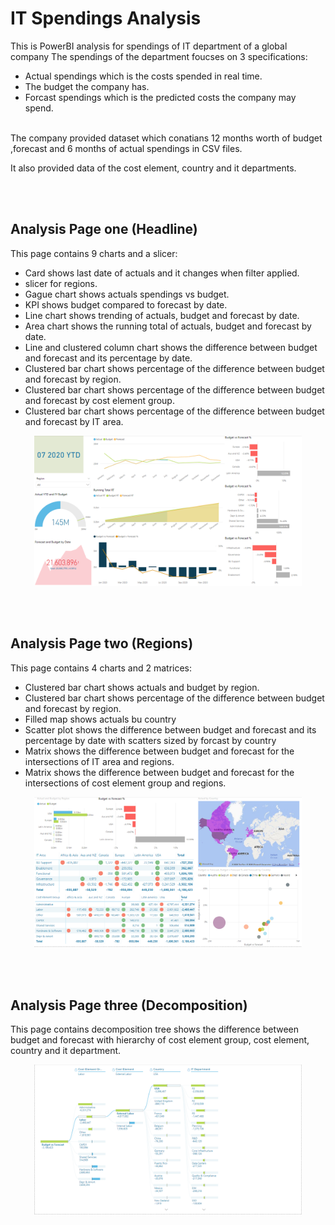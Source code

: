 # IT Spendings Analysis

This is PowerBI analysis for spendings of IT department of a global company
The spendings of the department foucses on 3 specifications:
- Actual spendings which is the costs spended in real time.
- The budget the company has.
- Forcast spendings which is the predicted costs the company may spend.


</br>
The company provided dataset which conatians 12 months worth of budget ,forecast and 6 months of actual spendings in CSV files.

It also provided data of the cost element, country and it departments.

</br>
</br>


## Analysis Page one (Headline)

This page contains 9 charts and a slicer:
- Card shows last date of actuals and it changes when filter applied.
- slicer for regions.
- Gague chart shows actuals spendings vs budget.
- KPI shows budget compared to forecast by date.
- Line chart shows trending of actuals, budget and forecast by date.
- Area chart shows the running total of actuals, budget and forecast by date.
- Line and clustered column chart shows the difference between budget and forecast and its percentage by date.
- Clustered bar chart shows percentage of the difference between budget and forecast by region.
- Clustered bar chart shows percentage of the difference between budget and forecast by cost element group.
- Clustered bar chart shows percentage of the difference between budget and forecast by IT area.

<p align="center">
  <img src="Analysis Page 1 (HeadLine).png" width=85%/>
</p>

</br>
</br>

## Analysis Page two (Regions)

This page contains 4 charts and 2 matrices:
- Clustered bar chart shows actuals and budget by region.
- Clustered bar chart shows percentage of the difference between budget and forecast by region.
- Filled map shows actuals bu country
- Scatter plot shows the difference between budget and forecast and its percentage by date with scatters sized by forcast by country
- Matrix shows the difference between budget and forecast for the intersections of IT area and regions.
- Matrix shows the difference between budget and forecast for the intersections of cost element group and regions.

<p align="center">
  <img src="Analysis Page 2 (Regions).png" width=85%/>
</p>

</br>
</br>

## Analysis Page three (Decomposition)

This page contains decomposition tree shows the difference between budget and forecast with hierarchy of cost element group, cost element, country and it department.

<p align="center">
  <img src="Analysis Page 3 (Decomposition).png" width=85%/>
</p>